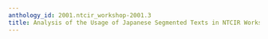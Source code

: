 ```yaml
---
anthology_id: 2001.ntcir_workshop-2001.3
title: Analysis of the Usage of Japanese Segmented Texts in NTCIR Workshop 2
---
```

